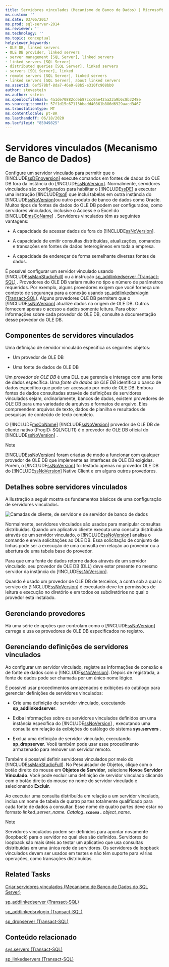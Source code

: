 ```yaml
---
title: Servidores vinculados (Mecanismo de Banco de Dados) | Microsoft Docs
ms.custom: ''
ms.date: 03/06/2017
ms.prod: sql-server-2014
ms.reviewer: ''
ms.technology: ''
ms.topic: conceptual
helpviewer_keywords:
- OLE DB, linked servers
- OLE DB provider, linked servers
- server management [SQL Server], linked servers
- linked servers [SQL Server]
- distributed queries [SQL Server], linked servers
- servers [SQL Server], linked
- remote servers [SQL Server], linked servers
- linked servers [SQL Server], about linked servers
ms.assetid: 6ef578bf-8da7-46e0-88b5-e310fc908bb0
author: stevestein
ms.author: sstein
ms.openlocfilehash: 4a1de70882cdeb87ccc0ae42aa23a9b6c8b3248e
ms.sourcegitcommit: 57f1d15c67113bbadd40861b886d6929aacd3467
ms.translationtype: MT
ms.contentlocale: pt-BR
ms.lasthandoff: 06/18/2020
ms.locfileid: "85049825"
---
```

# <a name="linked-servers-database-engine"></a>Servidores vinculados (Mecanismo de Banco de Dados)
  Configure um servidor vinculado para permitir que o [!INCLUDE[ssDEnoversion](../../includes/ssdenoversion-md.md)] execute comandos em fontes de dados do OLE DB fora da instância do [!INCLUDE[ssNoVersion](../../../includes/ssnoversion-md.md)]. Normalmente, servidores vinculados são configurados para habilitar o [!INCLUDE[ssDE](../../includes/ssde-md.md)] a executar uma instrução [!INCLUDE[tsql](../../includes/tsql-md.md)] que inclui tabelas em outra instância do [!INCLUDE[ssNoVersion](../../../includes/ssnoversion-md.md)]ou outro produto de banco de dados como Oracle. Muitos tipos de fontes de dados do OLE DB podem ser configurados, como servidores vinculados, inclusive o Access e o Excel do [!INCLUDE[msCoName](../../../includes/msconame-md.md)] . Servidores vinculados têm as seguintes vantagens:

-   A capacidade de acessar dados de fora do [!INCLUDE[ssNoVersion](../../../includes/ssnoversion-md.md)].

-   A capacidade de emitir consultas distribuídas, atualizações, comandos e transações em fontes de dados heterogêneos em toda a empresa.

-   A capacidade de endereçar de forma semelhante diversas fontes de dados.

 É possível configurar um servidor vinculado usando [!INCLUDE[ssManStudioFull](../../../includes/ssmanstudiofull-md.md)] ou a instrução [sp_addlinkedserver &#40;Transact-SQL&#41;](/sql/relational-databases/system-stored-procedures/sp-addlinkedserver-transact-sql) . Provedores do OLE DB variam muito no tipo e número de parâmetros requeridos. Por exemplo, alguns provedores exigem que você forneça um contexto de segurança para a conexão usando [sp_addlinkedsrvlogin &#40;Transact-SQL&#41;](/sql/relational-databases/system-stored-procedures/sp-addlinkedsrvlogin-transact-sql). Alguns provedores OLE DB permitem que o [!INCLUDE[ssNoVersion](../../../includes/ssnoversion-md.md)] atualize dados na origem de OLE DB. Outros fornecem apenas o acesso a dados somente leitura. Para obter informações sobre cada provedor do OLE DB, consulte a documentação desse provedor do OLE DB.

## <a name="linked-server-components"></a>Componentes de servidores vinculados
 Uma definição de servidor vinculado especifica os seguintes objetos:

-   Um provedor de OLE DB

-   Uma fonte de dados de OLE DB

 Um *provedor de OLE DB* é uma DLL que gerencia e interage com uma fonte de dados específica. Uma *fonte de dados de OLE DB* identifica o banco de dados específico que pode ser acessado por meio de OLE DB. Embora fontes de dados consultadas através de definições de servidores vinculados sejam, ordinariamente, bancos de dados, existem provedores de OLE DB para uma variedade de arquivos e formatos de arquivo. Eles compreendem arquivos de texto, dados de planilha e resultados de pesquisas de conteúdo de texto completo.

 O [!INCLUDE[msCoName](../../../includes/msconame-md.md)] [!INCLUDE[ssNoVersion](../../../includes/ssnoversion-md.md)] provedor de OLE DB de cliente nativo (ProgID: SQLNCLI11) é o provedor de OLE DB oficial do [!INCLUDE[ssNoVersion](../../../includes/ssnoversion-md.md)] .

> [!NOTE]
>  [!INCLUDE[ssNoVersion](../../../includes/ssnoversion-md.md)] foram criadas de modo a funcionar com qualquer provedor de OLE DB que implemente as interfaces de OLE DB exigidas. Porém, o [!INCLUDE[ssNoVersion](../../../includes/ssnoversion-md.md)] foi testado apenas no provedor OLE DB do [!INCLUDE[ssNoVersion](../../../includes/ssnoversion-md.md)] Native Client e em alguns outros provedores.

## <a name="linked-server-details"></a>Detalhes sobre servidores vinculados
 A ilustração a seguir mostra os fundamentos básicos de uma configuração de servidores vinculados.

 ![Camadas de cliente, de servidor e de servidor de banco de dados](../../database-engine/media/lsvr.gif "Camadas de cliente, de servidor e de servidor de banco de dados")

 Normalmente, servidores vinculados são usados para manipular consultas distribuídas. Quando um aplicativo cliente executa uma consulta distribuída através de um servidor vinculado, o [!INCLUDE[ssNoVersion](../../../includes/ssnoversion-md.md)] analisa o comando e envia solicitações ao OLE DB. Essa solicitação de conjunto de linhas pode ser a execução de uma consulta em relação ao provedor ou a abertura de uma tabela base do provedor.

 Para que uma fonte de dados retorne dados através de um servidor vinculado, seu provedor de OLE DB (DLL) deve estar presente no mesmo servidor da instância do [!INCLUDE[ssNoVersion](../../../includes/ssnoversion-md.md)].

 Quando é usado um provedor de OLE DB de terceiros, a conta sob a qual o serviço do [!INCLUDE[ssNoVersion](../../../includes/ssnoversion-md.md)] é executado deve ter permissões de leitura e execução no diretório e em todos os subdiretórios no qual o provedor está instalado.

## <a name="managing-providers"></a>Gerenciando provedores
 Há uma série de opções que controlam como o [!INCLUDE[ssNoVersion](../../../includes/ssnoversion-md.md)] carrega e usa os provedores de OLE DB especificados no registro.

## <a name="managing-linked-server-definitions"></a>Gerenciando definições de servidores vinculados
 Ao configurar um servidor vinculado, registre as informações de conexão e de fonte de dados com o [!INCLUDE[ssNoVersion](../../../includes/ssnoversion-md.md)]. Depois de registrada, a fonte de dados pode ser chamada por um único nome lógico.

 É possível usar procedimentos armazenados e exibições do catálogo para gerenciar definições de servidores vinculados:

-   Crie uma definição de servidor vinculado, executando **sp_addlinkedserver**.

-   Exiba informações sobre os servidores vinculados definidos em uma instância específica do [!INCLUDE[ssNoVersion](../../../includes/ssnoversion-md.md)] , executando uma consulta em relação às exibições do catálogo do sistema **sys.servers** .

-   Exclua uma definição de servidor vinculado, executando **sp_dropserver**. Você também pode usar esse procedimento armazenado para remover um servidor remoto.

 Também é possível definir servidores vinculados por meio do [!INCLUDE[ssManStudioFull](../../../includes/ssmanstudiofull-md.md)]. No Pesquisador de Objetos, clique com o botão direito do mouse em **Objetos de Servidor**, selecione **Novo**e **Servidor Vinculado**. Você pode excluir uma definição de servidor vinculado clicando com o botão direito do mouse no nome do servidor vinculado e selecionando **Excluir**.

 Ao executar uma consulta distribuída em relação a um servidor vinculado, inclua um nome de tabela de quatro partes totalmente qualificado para cada fonte de dados a consultar. Esse nome de quatro partes deve estar no formato _linked_server_name. Catalog_**. _`schema`_ .** _object_name_.

> [!NOTE]
>  Servidores vinculados podem ser definidos para apontar novamente (loopback) para o servidor no qual eles são definidos. Servidores de loopback são mais úteis ao testar um aplicativo que usa consultas distribuídas em uma única rede de servidores. Os servidores de loopback vinculados devem ser usados em testes e não têm suporte para várias operações, como transações distribuídas.

## <a name="related-tasks"></a>Related Tasks
 [Criar servidores vinculados &#40;Mecanismo de Banco de Dados do SQL Server&#41;](create-linked-servers-sql-server-database-engine.md)

 [sp_addlinkedserver &#40;Transact-SQL&#41;](/sql/relational-databases/system-stored-procedures/sp-addlinkedserver-transact-sql)

 [sp_addlinkedsrvlogin &#40;Transact-SQL&#41;](/sql/relational-databases/system-stored-procedures/sp-addlinkedsrvlogin-transact-sql)

 [sp_dropserver &#40;Transact-SQL&#41;](/sql/relational-databases/system-stored-procedures/sp-dropserver-transact-sql)

## <a name="related-content"></a>Conteúdo relacionado
 [sys.servers &#40;Transact-SQL&#41;](/sql/relational-databases/system-catalog-views/sys-servers-transact-sql)

 [sp_linkedservers &#40;Transact-SQL&#41;](/sql/relational-databases/system-stored-procedures/sp-linkedservers-transact-sql)


